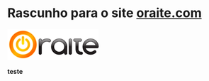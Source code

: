 # Rascunho para o site **[oraite.com](http://oraite.com/)**

[![oratie button](https://raw.githubusercontent.com/Luismcplopes/oraite/master/images/oraite-laranja.png)](http://oraite.com/)

**teste**



